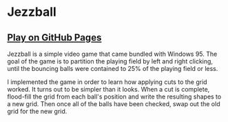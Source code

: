 # Jezzball

## [Play on GitHub Pages](https://hypothete.github.io/jezzball/)

Jezzball is a simple video game that came bundled with Windows 95. The goal of the game is to partition the playing field by left and right clicking, until the bouncing balls were contained to 25% of the playing field or less.

I implemented the game in order to learn how applying cuts to the grid worked. It turns out to be simpler than it looks. When a cut is complete, flood-fill the grid from each ball's position and write the resulting shapes to a new grid. Then once all of the balls have been checked, swap out the old grid for the new grid.
